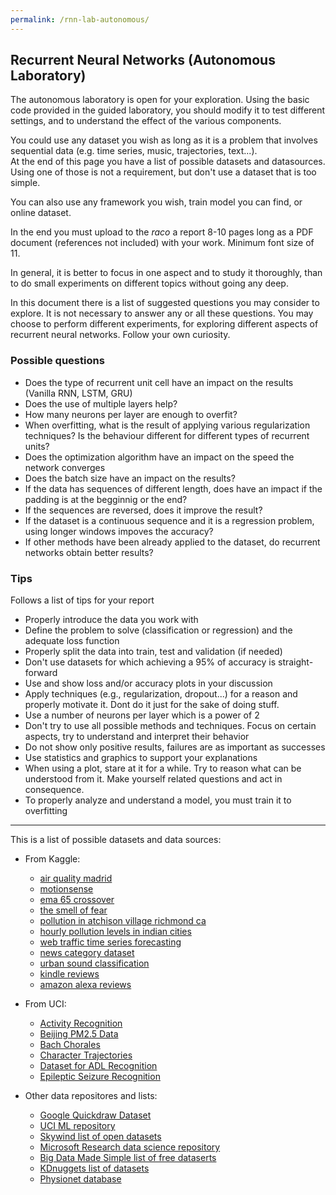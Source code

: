 ```yaml
---
permalink: /rnn-lab-autonomous/
---
```


## Recurrent Neural Networks (Autonomous Laboratory)

The autonomous laboratory is open for your exploration. Using the basic code provided in the guided laboratory, 
you should modify it to test different settings, and to understand the effect of the various components. 


You could use any dataset you wish as long as it is a problem that involves sequential data (e.g. time series, music, 
trajectories, text...).  
At the end of this page you have a list of possible 
datasets and datasources. Using one of those is not a requirement, but don't use a dataset that is too simple. 

You can also use any framework you wish, train model you can find, or online dataset. 

In the end you must upload to the *raco* a report 8-10 pages long as a PDF document (references not included) with your work. 
Minimum font size of 11. 

In general, it is better to focus in one aspect and to study it thoroughly, than to do small experiments 
on different topics without going any deep.

In this document there is a list of suggested questions you may consider to explore. 
It is not necessary to answer any or all these questions. 
You may choose to perform different experiments, for exploring different aspects of recurrent neural networks. 
Follow your own curiosity.

### Possible questions

* Does the type of recurrent unit cell have an impact on the results (Vanilla RNN, LSTM, GRU)
* Does the use of multiple layers help?
* How many neurons per layer are enough to overfit?
* When overfitting, what is the result of applying various regularization techniques? Is the behaviour different for different types of recurrent units?
* Does the optimization algorithm have an impact on the speed the network converges
* Does the batch size have an impact on the results?
* If the data has sequences of different length, does have an impact if the padding is at the begginnig or the end?
* If the sequences are reversed, does it improve the result? 
* If the dataset is a continuous sequence and it is a regression problem, using longer windows impoves the accuracy?
* If other methods have been already applied to the dataset, do recurrent networks obtain better results?


### Tips
Follows a list of tips for your report

- Properly introduce the data you work with
- Define the problem to solve (classification or regression) and the adequate loss function
- Properly split the data into train, test and validation (if needed)
- Don't use datasets for which achieving a 95% of accuracy is straight-forward 
- Use and show loss and/or accuracy plots in your discussion
- Apply techniques (e.g., regularization, dropout...) for a reason and properly motivate it. Dont do it just for the sake of doing stuff.
- Use a number of neurons per layer which is a power of 2
- Don't try to use all possible methods and techniques. Focus on certain aspects, try to understand and interpret their behavior
- Do not show only positive results, failures are as important as successes
- Use statistics and graphics to support your explanations
- When using a plot, stare at it for a while. Try to reason what can be understood from it. Make yourself related questions and act in consequence.
- To properly analyze and understand a model, you must train it to overfitting


---

This is a list of possible datasets and data sources:

* From Kaggle:

    * [air quality madrid](https://www.kaggle.com/decide-soluciones/air-quality-madrid)
    * [motionsense](https://www.kaggle.com/malekzadeh/motionsense-dataset)
    * [ema 65 crossover](https://www.kaggle.com/daytrader/ema-65-crossover)
    * [the smell of fear](https://www.kaggle.com/jswicker/the-smell-of-fear)
    * [pollution in atchison village richmond ca](https://www.kaggle.com/nicapotato/pollution-in-atchison-village-richmond-ca)
    * [hourly pollution levels in indian cities](https://www.kaggle.com/ankurankan/hourly-pollution-levels-in-indian-cities)
    * [web traffic time series forecasting](https://www.kaggle.com/c/web-traffic-time-series-forecasting)
    * [news category dataset](https://www.kaggle.com/rmisra/news-category-dataset)
    * [urban sound classification](https://www.kaggle.com/pavansanagapati/urban-sound-classification)
    * [kindle reviews](https://www.kaggle.com/bharadwaj6/kindle-reviews)
    * [amazon alexa reviews](https://www.kaggle.com/sid321axn/amazon-alexa-reviews)

* From UCI:

    * [Activity Recognition](https://archive.ics.uci.edu/ml/datasets/Activity+Recognition+system+based+on+Multisensor+data+fusion+%28AReM%29)
    * [Beijing PM2.5 Data](https://archive.ics.uci.edu/ml/datasets/Beijing+PM2.5+Data)
    * [Bach Chorales](https://archive.ics.uci.edu/ml/datasets/Bach+Chorales)
    * [Character Trajectories](https://archive.ics.uci.edu/ml/datasets/Character+Trajectories)
    * [Dataset for ADL Recognition](https://archive.ics.uci.edu/ml/datasets/Dataset+for+ADL+Recognition+with+Wrist-worn+Accelerometer)
    * [Epileptic Seizure Recognition](https://archive.ics.uci.edu/ml/datasets/Epileptic+Seizure+Recognition)

* Other data repositores and lists:
    * [Google Quickdraw Dataset](https://github.com/googlecreativelab/quickdraw-dataset)
    * [UCI ML repository](https://archive.ics.uci.edu/ml/index.php)
    * [Skywind list of open datasets](https://skymind.ai/wiki/open-datasets)
    * [Microsoft Research data science repository](https://www.microsoft.com/en-us/research/academic-program/data-science-microsoft-research/#!dataset-directory)
    * [Big Data Made Simple list of free dataserts](http://bigdata-madesimple.com/70-websites-to-get-large-data-repositories-for-free/)
    * [KDnuggets list of datasets](https://www.kdnuggets.com/datasets/index.html)
    * [Physionet database](https://physionet.org/physiobank/database/)
